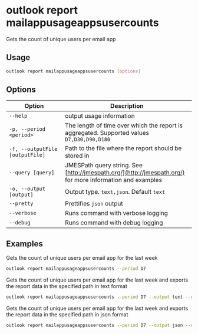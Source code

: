 # outlook report mailappusageappsusercounts

Gets the count of unique users per email app

## Usage

```sh
outlook report mailappusageappsusercounts [options]
```

## Options

Option|Description
------|-----------
`--help`|output usage information
`-p, --period <period>`|The length of time over which the report is aggregated. Supported values `D7,D30,D90,D180`
`-f, --outputFile [outputFile]`|Path to the file where the report should be stored in
`--query [query]`|JMESPath query string. See [http://jmespath.org/](http://jmespath.org/) for more information and examples
`-o, --output [output]`|Output type. `text,json`. Default `text`
`--pretty`|Prettifies `json` output
`--verbose`|Runs command with verbose logging
`--debug`|Runs command with debug logging

## Examples

Gets the count of unique users per email app for the last week

```sh
outlook report mailappusageappsusercounts --period D7
```

Gets the count of unique users per email app for the last week and exports the report data in the specified path in text format

```sh
outlook report mailappusageappsusercounts --period D7 --output text --outputFile mailappusageappsusercounts.txt
```

Gets the count of unique users per email app for the last week and exports the report data in the specified path in json format

```sh
outlook report mailappusageappsusercounts --period D7 --output json --outputFile mailappusageappsusercounts.json
```
